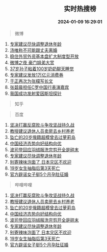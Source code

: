 <div align="center"><h2>实时热搜榜</h2><h4>2024-01-09 16:29:01</h4></div>

> 微博  

1. [专家建议尽快调整退休年龄](https://s.weibo.com/weibo?q=%23%E4%B8%93%E5%AE%B6%E5%BB%BA%E8%AE%AE%E5%B0%BD%E5%BF%AB%E8%B0%83%E6%95%B4%E9%80%80%E4%BC%91%E5%B9%B4%E9%BE%84%23&t=31&band_rank=1&Refer=top)<br />
2. [汤唯称不可能跟丈夫离婚](https://s.weibo.com/weibo?q=%23%E6%B1%A4%E5%94%AF%E7%A7%B0%E4%B8%8D%E5%8F%AF%E8%83%BD%E8%B7%9F%E4%B8%88%E5%A4%AB%E7%A6%BB%E5%A9%9A%23&t=31&band_rank=2&Refer=top)<br />
3. [稳住外贸外资基本盘扩大制度型开放](https://s.weibo.com/weibo?q=%23%E7%A8%B3%E4%BD%8F%E5%A4%96%E8%B4%B8%E5%A4%96%E8%B5%84%E5%9F%BA%E6%9C%AC%E7%9B%98%E6%89%A9%E5%A4%A7%E5%88%B6%E5%BA%A6%E5%9E%8B%E5%BC%80%E6%94%BE%23&t=31&band_rank=3&Refer=top)<br />
4. [微博之夜 豪门姐弟大赏](https://s.weibo.com/weibo?q=%E5%BE%AE%E5%8D%9A%E4%B9%8B%E5%A4%9C%20%E8%B1%AA%E9%97%A8%E5%A7%90%E5%BC%9F%E5%A4%A7%E8%B5%8F&t=31&band_rank=4&Refer=top)<br />
5. [37岁孙子粘着100岁奶奶聊天睡觉](https://s.weibo.com/weibo?q=%2337%E5%B2%81%E5%AD%99%E5%AD%90%E7%B2%98%E7%9D%80100%E5%B2%81%E5%A5%B6%E5%A5%B6%E8%81%8A%E5%A4%A9%E7%9D%A1%E8%A7%89%23&t=31&band_rank=5&Refer=top)<br />
6. [专家建议发放1万亿元消费券](https://s.weibo.com/weibo?q=%23%E4%B8%93%E5%AE%B6%E5%BB%BA%E8%AE%AE%E5%8F%91%E6%94%BE1%E4%B8%87%E4%BA%BF%E5%85%83%E6%B6%88%E8%B4%B9%E5%88%B8%23&t=31&band_rank=6&Refer=top)<br />
7. [于正再次为张檬写长文](https://s.weibo.com/weibo?q=%23%E4%BA%8E%E6%AD%A3%E5%86%8D%E6%AC%A1%E4%B8%BA%E5%BC%A0%E6%AA%AC%E5%86%99%E9%95%BF%E6%96%87%23&t=31&band_rank=7&Refer=top)<br />
8. [张碧晨担任C罗中国行表演嘉宾](https://s.weibo.com/weibo?q=%23%E5%BC%A0%E7%A2%A7%E6%99%A8%E6%8B%85%E4%BB%BBC%E7%BD%97%E4%B8%AD%E5%9B%BD%E8%A1%8C%E8%A1%A8%E6%BC%94%E5%98%89%E5%AE%BE%23&t=31&band_rank=8&Refer=top)<br />
9. [我国成功发射爱因斯坦探针](https://s.weibo.com/weibo?q=%23%E6%88%91%E5%9B%BD%E6%88%90%E5%8A%9F%E5%8F%91%E5%B0%84%E7%88%B1%E5%9B%A0%E6%96%AF%E5%9D%A6%E6%8E%A2%E9%92%88%23&t=31&band_rank=9&Refer=top)<br />

> 知乎  


> 百度  

1. [坚决打赢反腐败斗争攻坚战持久战](https://www.baidu.com/s?wd=%E5%9D%9A%E5%86%B3%E6%89%93%E8%B5%A2%E5%8F%8D%E8%85%90%E8%B4%A5%E6%96%97%E4%BA%89%E6%94%BB%E5%9D%9A%E6%88%98%E6%8C%81%E4%B9%85%E6%88%98&sa=fyb_news&rsv_dl=fyb_news)<br />
2. [教授建议退休人员卖房去乡村养老](https://www.baidu.com/s?wd=%E6%95%99%E6%8E%88%E5%BB%BA%E8%AE%AE%E9%80%80%E4%BC%91%E4%BA%BA%E5%91%98%E5%8D%96%E6%88%BF%E5%8E%BB%E4%B9%A1%E6%9D%91%E5%85%BB%E8%80%81&sa=fyb_news&rsv_dl=fyb_news)<br />
3. [坠亡的20岁俄籍超模曾去过萝莉岛](https://www.baidu.com/s?wd=%E5%9D%A0%E4%BA%A1%E7%9A%8420%E5%B2%81%E4%BF%84%E7%B1%8D%E8%B6%85%E6%A8%A1%E6%9B%BE%E5%8E%BB%E8%BF%87%E8%90%9D%E8%8E%89%E5%B2%9B&sa=fyb_news&rsv_dl=fyb_news)<br />
4. [中国经济态势向好结构向优](https://www.baidu.com/s?wd=%E4%B8%AD%E5%9B%BD%E7%BB%8F%E6%B5%8E%E6%80%81%E5%8A%BF%E5%90%91%E5%A5%BD%E7%BB%93%E6%9E%84%E5%90%91%E4%BC%98&sa=fyb_news&rsv_dl=fyb_news)<br />
5. [波司登回应羽绒服洗完剪开全是碎末](https://www.baidu.com/s?wd=%E6%B3%A2%E5%8F%B8%E7%99%BB%E5%9B%9E%E5%BA%94%E7%BE%BD%E7%BB%92%E6%9C%8D%E6%B4%97%E5%AE%8C%E5%89%AA%E5%BC%80%E5%85%A8%E6%98%AF%E7%A2%8E%E6%9C%AB&sa=fyb_news&rsv_dl=fyb_news)<br />
6. [专家建议尽快调整退休年龄](https://www.baidu.com/s?wd=%E4%B8%93%E5%AE%B6%E5%BB%BA%E8%AE%AE%E5%B0%BD%E5%BF%AB%E8%B0%83%E6%95%B4%E9%80%80%E4%BC%91%E5%B9%B4%E9%BE%84&sa=fyb_news&rsv_dl=fyb_news)<br />
7. [别寄辣味泡面了 日本灾区不欢迎](https://www.baidu.com/s?wd=%E5%88%AB%E5%AF%84%E8%BE%A3%E5%91%B3%E6%B3%A1%E9%9D%A2%E4%BA%86+%E6%97%A5%E6%9C%AC%E7%81%BE%E5%8C%BA%E4%B8%8D%E6%AC%A2%E8%BF%8E&sa=fyb_news&rsv_dl=fyb_news)<br />
8. [19岁女生抽脂后第3天死亡](https://www.baidu.com/s?wd=19%E5%B2%81%E5%A5%B3%E7%94%9F%E6%8A%BD%E8%84%82%E5%90%8E%E7%AC%AC3%E5%A4%A9%E6%AD%BB%E4%BA%A1&sa=fyb_news&rsv_dl=fyb_news)<br />
9. [官方辟谣女子挺5个月孕肚征婚](https://www.baidu.com/s?wd=%E5%AE%98%E6%96%B9%E8%BE%9F%E8%B0%A3%E5%A5%B3%E5%AD%90%E6%8C%BA5%E4%B8%AA%E6%9C%88%E5%AD%95%E8%82%9A%E5%BE%81%E5%A9%9A&sa=fyb_news&rsv_dl=fyb_news)<br />

> 哔哩哔哩  

1. [坚决打赢反腐败斗争攻坚战持久战](https://www.baidu.com/s?wd=%E5%9D%9A%E5%86%B3%E6%89%93%E8%B5%A2%E5%8F%8D%E8%85%90%E8%B4%A5%E6%96%97%E4%BA%89%E6%94%BB%E5%9D%9A%E6%88%98%E6%8C%81%E4%B9%85%E6%88%98&sa=fyb_news&rsv_dl=fyb_news)<br />
2. [教授建议退休人员卖房去乡村养老](https://www.baidu.com/s?wd=%E6%95%99%E6%8E%88%E5%BB%BA%E8%AE%AE%E9%80%80%E4%BC%91%E4%BA%BA%E5%91%98%E5%8D%96%E6%88%BF%E5%8E%BB%E4%B9%A1%E6%9D%91%E5%85%BB%E8%80%81&sa=fyb_news&rsv_dl=fyb_news)<br />
3. [坠亡的20岁俄籍超模曾去过萝莉岛](https://www.baidu.com/s?wd=%E5%9D%A0%E4%BA%A1%E7%9A%8420%E5%B2%81%E4%BF%84%E7%B1%8D%E8%B6%85%E6%A8%A1%E6%9B%BE%E5%8E%BB%E8%BF%87%E8%90%9D%E8%8E%89%E5%B2%9B&sa=fyb_news&rsv_dl=fyb_news)<br />
4. [中国经济态势向好结构向优](https://www.baidu.com/s?wd=%E4%B8%AD%E5%9B%BD%E7%BB%8F%E6%B5%8E%E6%80%81%E5%8A%BF%E5%90%91%E5%A5%BD%E7%BB%93%E6%9E%84%E5%90%91%E4%BC%98&sa=fyb_news&rsv_dl=fyb_news)<br />
5. [波司登回应羽绒服洗完剪开全是碎末](https://www.baidu.com/s?wd=%E6%B3%A2%E5%8F%B8%E7%99%BB%E5%9B%9E%E5%BA%94%E7%BE%BD%E7%BB%92%E6%9C%8D%E6%B4%97%E5%AE%8C%E5%89%AA%E5%BC%80%E5%85%A8%E6%98%AF%E7%A2%8E%E6%9C%AB&sa=fyb_news&rsv_dl=fyb_news)<br />
6. [专家建议尽快调整退休年龄](https://www.baidu.com/s?wd=%E4%B8%93%E5%AE%B6%E5%BB%BA%E8%AE%AE%E5%B0%BD%E5%BF%AB%E8%B0%83%E6%95%B4%E9%80%80%E4%BC%91%E5%B9%B4%E9%BE%84&sa=fyb_news&rsv_dl=fyb_news)<br />
7. [别寄辣味泡面了 日本灾区不欢迎](https://www.baidu.com/s?wd=%E5%88%AB%E5%AF%84%E8%BE%A3%E5%91%B3%E6%B3%A1%E9%9D%A2%E4%BA%86+%E6%97%A5%E6%9C%AC%E7%81%BE%E5%8C%BA%E4%B8%8D%E6%AC%A2%E8%BF%8E&sa=fyb_news&rsv_dl=fyb_news)<br />
8. [19岁女生抽脂后第3天死亡](https://www.baidu.com/s?wd=19%E5%B2%81%E5%A5%B3%E7%94%9F%E6%8A%BD%E8%84%82%E5%90%8E%E7%AC%AC3%E5%A4%A9%E6%AD%BB%E4%BA%A1&sa=fyb_news&rsv_dl=fyb_news)<br />
9. [官方辟谣女子挺5个月孕肚征婚](https://www.baidu.com/s?wd=%E5%AE%98%E6%96%B9%E8%BE%9F%E8%B0%A3%E5%A5%B3%E5%AD%90%E6%8C%BA5%E4%B8%AA%E6%9C%88%E5%AD%95%E8%82%9A%E5%BE%81%E5%A9%9A&sa=fyb_news&rsv_dl=fyb_news)<br />
